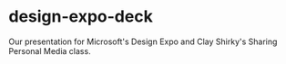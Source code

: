 design-expo-deck
================

Our presentation for Microsoft's Design Expo and Clay Shirky's Sharing Personal Media class.
